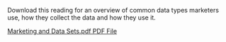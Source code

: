 
Download this reading for an overview of common data types marketers use, how they collect the data and how they use it.

[Marketing and Data Sets.pdf PDF File](https://d3c33hcgiwev3.cloudfront.net/ylj6w_VgQ1SY-sP1YHNUyQ_9e5be217bbb043a0966727d85a70f9f1_Marketing-and-Data-Sets.pdf?Expires=1715126400&Signature=MFoJ8ztw9vJyZ6BvqJFVY0tCu8Yva~amkc0Vsjo3epuqVTLk7Yy06A4PnvCyB1x6AEIhmJjOCEMNwV0~pc27rtvXtvyDeuPkDWJZaYIJcVoSd90IU3uomskTnMkYCRyxQdsdqBVayopilewRN99q1RrFXjlL1J7to7Kl7Jpmm8E_&Key-Pair-Id=APKAJLTNE6QMUY6HBC5A)